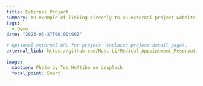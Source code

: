 ```yaml
---
title: External Project
summary: An example of linking directly to an external project website using `external_link`.
tags:
  - Demo
date: "2023-03-27T00:00:00Z"

# Optional external URL for project (replaces project detail page).
external_link: https://github.com/Moyi-Li/Medical_Appointment_Reservation_System

image:
  caption: Photo by Toa Heftiba on Unsplash
  focal_point: Smart
---
```

